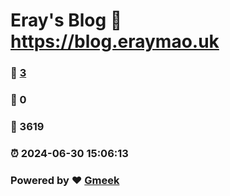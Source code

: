 # Eray's Blog :link: https://blog.eraymao.uk 
### :page_facing_up: [3](https://blog.eraymao.uk/tag.html) 
### :speech_balloon: 0 
### :hibiscus: 3619 
### :alarm_clock: 2024-06-30 15:06:13 
### Powered by :heart: [Gmeek](https://github.com/Meekdai/Gmeek)
